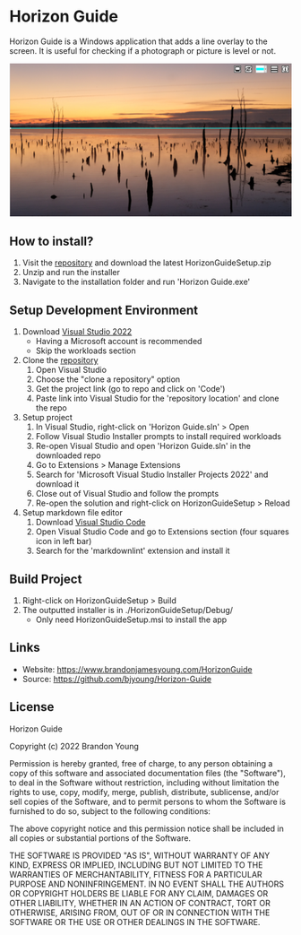 # Horizon Guide

Horizon Guide is a Windows application that adds a line overlay to the screen. It is useful for checking if a photograph or picture is level or not.

![Image Test](.\Data\DemoScreenshot2.png)

## How to install?

1. Visit the [repository](https://github.com/bjyoung/Horizon-Guide/releases) and download the latest HorizonGuideSetup.zip
1. Unzip and run the installer
1. Navigate to the installation folder and run 'Horizon Guide.exe'

## Setup Development Environment

1. Download [Visual Studio 2022](https://visualstudio.microsoft.com/vs/)
    - Having a Microsoft account is recommended
    - Skip the workloads section
1. Clone the [repository](https://github.com/bjyoung/Horizon-Guide)
    1. Open Visual Studio
    1. Choose the "clone a repository" option
    1. Get the project link (go to repo and click on 'Code')
    1. Paste link into Visual Studio for the 'repository location' and clone the repo
1. Setup project
    1. In Visual Studio, right-click on 'Horizon Guide.sln' > Open
    1. Follow Visual Studio Installer prompts to install required workloads
    1. Re-open Visual Studio and open 'Horizon Guide.sln' in the downloaded repo
    1. Go to Extensions > Manage Extensions
    1. Search for 'Microsoft Visual Studio Installer Projects 2022' and download it
    1. Close out of Visual Studio and follow the prompts
    1. Re-open the solution and right-click on HorizonGuideSetup > Reload
1. Setup markdown file editor
    1. Download [Visual Studio Code](https://code.visualstudio.com/download)
    2. Open Visual Studio Code and go to Extensions section (four squares icon in left bar)
    3. Search for the 'markdownlint' extension and install it

## Build Project

1. Right-click on HorizonGuideSetup > Build
2. The outputted installer is in ./HorizonGuideSetup/Debug/
    - Only need HorizonGuideSetup.msi to install the app

## Links

- Website: <https://www.brandonjamesyoung.com/HorizonGuide>
- Source: <https://github.com/bjyoung/Horizon-Guide>

## License

Horizon Guide

Copyright (c) 2022 Brandon Young

Permission is hereby granted, free of charge, to any person obtaining a copy
of this software and associated documentation files (the "Software"), to deal
in the Software without restriction, including without limitation the rights
to use, copy, modify, merge, publish, distribute, sublicense, and/or sell
copies of the Software, and to permit persons to whom the Software is
furnished to do so, subject to the following conditions:

The above copyright notice and this permission notice shall be included in all
copies or substantial portions of the Software.

THE SOFTWARE IS PROVIDED "AS IS", WITHOUT WARRANTY OF ANY KIND, EXPRESS OR
IMPLIED, INCLUDING BUT NOT LIMITED TO THE WARRANTIES OF MERCHANTABILITY,
FITNESS FOR A PARTICULAR PURPOSE AND NONINFRINGEMENT. IN NO EVENT SHALL THE
AUTHORS OR COPYRIGHT HOLDERS BE LIABLE FOR ANY CLAIM, DAMAGES OR OTHER
LIABILITY, WHETHER IN AN ACTION OF CONTRACT, TORT OR OTHERWISE, ARISING FROM,
OUT OF OR IN CONNECTION WITH THE SOFTWARE OR THE USE OR OTHER DEALINGS IN THE
SOFTWARE.
